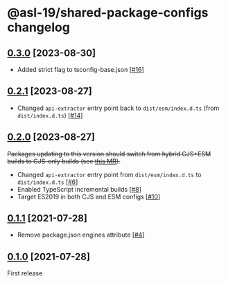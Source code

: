 # @asl-19/shared-package-configs changelog

## [0.3.0](https://github.com/ASL-19/shared-package-configs/pulls?q=is%3Apr+milestone%3A0.3.0) [2023-08-30]

- Added strict flag to tsconfig-base.json [[#16](https://github.com/ASL-19/shared-package-configs/pull/16)]

## [0.2.1](https://github.com/ASL-19/shared-package-configs/pulls?q=is%3Apr+milestone%3A0.2.1) [2023-08-27]

- Changed `api-extractor` entry point back to `dist/esm/index.d.ts` (from `dist/index.d.ts`) [[#14](https://github.com/ASL-19/shared-package-configs/pull/14)]

## [0.2.0](https://github.com/ASL-19/shared-package-configs/pulls?q=is%3Apr+milestone%3A0.2.0) [2023-08-27]

~~Packages updating to this version should switch from hybrid CJS+ESM builds to CJS-only builds (see [this MR](https://github.com/ASL-19/js-dom-utils/pull/8)).~~

- Changed `api-extractor` entry point from `dist/esm/index.d.ts` to `dist/index.d.ts` [[#6](https://github.com/ASL-19/shared-package-configs/pull/6)]
- Enabled TypeScript incremental builds [[#8](https://github.com/ASL-19/shared-package-configs/pull/8)]
- Target ES2019 in both CJS and ESM configs [[#10](https://github.com/ASL-19/shared-package-configs/pull/10)]

## [0.1.1](https://github.com/ASL-19/shared-package-configs/pulls?q=is%3Apr+milestone%3A0.1.1) [2021-07-28]

- Remove package.json engines attribute [[#4](https://github.com/ASL-19/shared-package-configs/pull/4)]

## [0.1.0](https://github.com/ASL-19/shared-package-configs/pulls?q=is%3Apr+milestone%3A0.1.0) [2021-07-28]

First release

